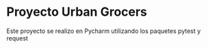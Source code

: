 # Proyecto Urban Grocers 

Este proyecto se realizo en Pycharm utilizando los paquetes pytest y request